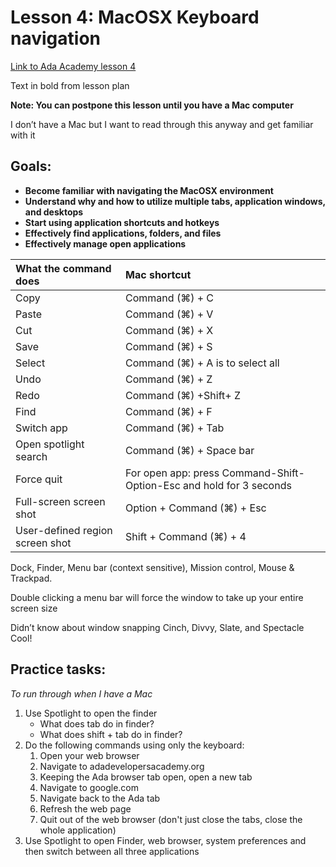 # Lesson 4: MacOSX Keyboard navigation

[Link to Ada Academy lesson 4](https://github.com/Ada-Developers-Academy/jump-start/tree/master/preparing-to-code/keyboard-navigation)

Text in bold from lesson plan 

**Note: You can postpone this lesson until you have a Mac computer**

I don’t have a Mac but I want to read through this anyway and get familiar with it

## Goals:
* **Become familiar with navigating the MacOSX environment**  
* **Understand why and how to utilize multiple tabs, application windows, and desktops**  
* **Start using application shortcuts and hotkeys**  
* **Effectively find applications, folders, and files**  
* **Effectively manage open applications**  

| What the command does | Mac shortcut |
| :--- | :--- |
| Copy | Command (⌘) + C |
| Paste | Command (⌘) + V|
| Cut | Command (⌘) + X|
| Save | Command (⌘) + S|
| Select | Command (⌘) + A is to select all |
| Undo | Command (⌘) + Z |
| Redo | Command (⌘) +Shift+ Z |
| Find | Command (⌘) + F|
| Switch app | Command (⌘) + Tab|
| Open spotlight search | Command (⌘) + Space bar|
| Force quit | For open app: press Command-Shift-Option-Esc and hold for 3 seconds|
| Full-screen screen shot | Option + Command (⌘) + Esc|
| User-defined region screen shot | Shift + Command (⌘) + 4|

Dock, Finder, Menu bar (context sensitive), Mission control, Mouse & Trackpad.  

Double clicking a menu bar will force the window to take up your entire screen size

Didn’t know about window snapping Cinch, Divvy, Slate, and Spectacle
Cool!


## Practice tasks:

*To run through when I have a Mac*  

1. Use Spotlight to open the finder
    * What does tab do in finder?
    * What does shift + tab do in finder?
2. Do the following commands using only the keyboard:
    1. Open your web browser
    2. Navigate to adadevelopersacademy.org
    3. Keeping the Ada browser tab open, open a new tab
    4. Navigate to google.com
    5. Navigate back to the Ada tab
    6. Refresh the web page
    7. Quit out of the web browser (don't just close the tabs, close the whole application)
3. Use Spotlight to open Finder, web browser, system preferences and then switch between all three applications





